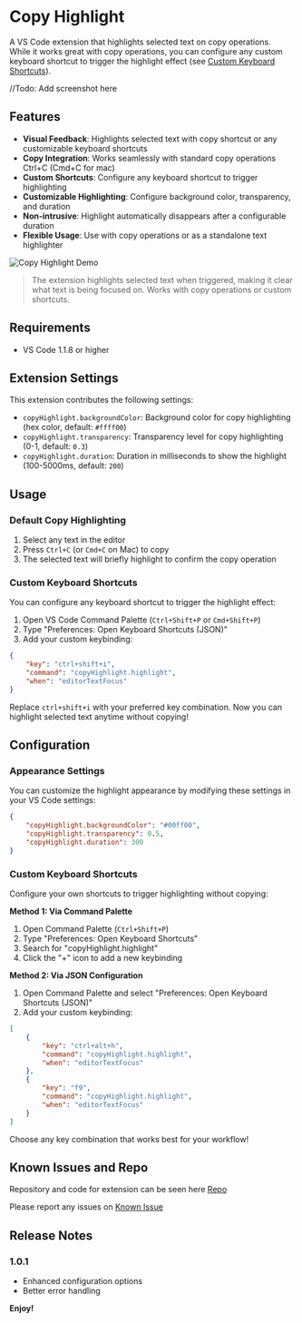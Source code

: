 # Copy Highlight

A VS Code extension that highlights selected text on copy operations.  
While it works great with copy operations, you can configure any custom keyboard shortcut to trigger the highlight effect (see [Custom Keyboard Shortcuts](#custom-keyboard-shortcuts)).

//Todo: Add screenshot here

## Features

-   **Visual Feedback**: Highlights selected text with copy shortcut or any customizable keyboard shortcuts
-   **Copy Integration**: Works seamlessly with standard copy operations Ctrl+C (Cmd+C for mac)
-   **Custom Shortcuts**: Configure any keyboard shortcut to trigger highlighting
-   **Customizable Highlighting**: Configure background color, transparency, and duration
-   **Non-intrusive**: Highlight automatically disappears after a configurable duration
-   **Flexible Usage**: Use with copy operations or as a standalone text highlighter

![Copy Highlight Demo](images/demo.gif)

> The extension highlights selected text when triggered, making it clear what text is being focused on. Works with copy operations or custom shortcuts.

## Requirements

-   VS Code 1.1.8 or higher

## Extension Settings

This extension contributes the following settings:

-   `copyHighlight.backgroundColor`: Background color for copy highlighting (hex color, default: `#ffff00`)
-   `copyHighlight.transparency`: Transparency level for copy highlighting (0-1, default: `0.3`)
-   `copyHighlight.duration`: Duration in milliseconds to show the highlight (100-5000ms, default: `200`)

## Usage

### Default Copy Highlighting

1. Select any text in the editor
2. Press `Ctrl+C` (or `Cmd+C` on Mac) to copy
3. The selected text will briefly highlight to confirm the copy operation

### Custom Keyboard Shortcuts

You can configure any keyboard shortcut to trigger the highlight effect:

1. Open VS Code Command Palette (`Ctrl+Shift+P` or `Cmd+Shift+P`)
2. Type "Preferences: Open Keyboard Shortcuts (JSON)"
3. Add your custom keybinding:

```json
{
    "key": "ctrl+shift+i",
    "command": "copyHighlight.highlight",
    "when": "editorTextFocus"
}
```

Replace `ctrl+shift+i` with your preferred key combination. Now you can highlight selected text anytime without copying!

## Configuration

### Appearance Settings

You can customize the highlight appearance by modifying these settings in your VS Code settings:

```json
{
    "copyHighlight.backgroundColor": "#00ff00",
    "copyHighlight.transparency": 0.5,
    "copyHighlight.duration": 300
}
```

### Custom Keyboard Shortcuts

Configure your own shortcuts to trigger highlighting without copying:

**Method 1: Via Command Palette**

1. Open Command Palette (`Ctrl+Shift+P`)
2. Type "Preferences: Open Keyboard Shortcuts"
3. Search for "copyHighlight.highlight"
4. Click the "+" icon to add a new keybinding

**Method 2: Via JSON Configuration**

1. Open Command Palette and select "Preferences: Open Keyboard Shortcuts (JSON)"
2. Add your custom keybinding:

```json
[
    {
        "key": "ctrl+alt+h",
        "command": "copyHighlight.highlight",
        "when": "editorTextFocus"
    },
    {
        "key": "f9",
        "command": "copyHighlight.highlight",
        "when": "editorTextFocus"
    }
]
```

Choose any key combination that works best for your workflow!

## Known Issues and Repo

Repository and code for extension can be seen here [Repo](https://github.com/aryatsriv/vscode-copy-highlight)

Please report any issues on [Known Issue](https://github.com/aryatsriv/vscode-copy-highlight/issues)

## Release Notes

### 1.0.1

-   Enhanced configuration options
-   Better error handling

**Enjoy!**
